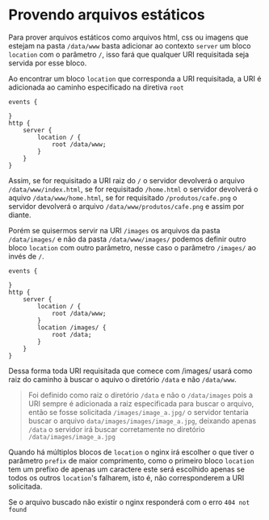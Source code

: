 # Provendo arquivos estáticos

Para prover arquivos estáticos como arquivos html, css ou imagens que estejam na
pasta `/data/www` basta adicionar ao contexto `server` um bloco `location` com o
parâmetro `/`, isso fará que qualquer URI requisitada seja servida por esse
bloco.

Ao encontrar um bloco `location` que corresponda a URI requisitada, a URI é
adicionada ao caminho especificado na diretiva `root`

```
events {

}
http {
    server {
        location / {
            root /data/www;
        }
    }
}
```

Assim, se for requisitado a URI raiz do `/` o servidor devolverá o arquivo
`/data/www/index.html`, se for requisitado `/home.html` o servidor devolverá o
aquivo `/data/www/home.html`, se for requisitado `/produtos/cafe.png` o servidor
devolverá o arquivo `/data/www/produtos/cafe.png` e assim por diante.

Porém se quisermos servir na URI `/images` os arquivos da pasta `/data/images/`
e não da pasta `/data/www/images/` podemos definir outro bloco `location` com
outro parâmetro, nesse caso o parâmetro `/images/` ao invés de `/`.

```
events {

}
http {
    server {
        location / {
            root /data/www;
        }
        location /images/ {
            root /data;
        }
    }
}
```

Dessa forma toda URI requisitada que comece com /images/ usará como raiz do
caminho à buscar o aquivo o diretório `/data` e não `/data/www`.

> Foi definido como raiz o diretório `/data` e não o `/data/images` pois a URI
> sempre é adicionada a raiz especificada para buscar o arquivo, então se fosse
> solicitada `/images/image_a.jpg/` o servidor tentaria buscar o arquivo
> `data/images/images/image_a.jpg`, deixando apenas `/data` o servidor irá
> buscar corretamente no diretório `/data/images/image_a.jpg`

Quando há múltiplos blocos de `location` o nginx irá escolher o que tiver o
parâmetro `prefix` de maior comprimento, como o primeiro bloco `location` tem um
prefixo de apenas um caractere este será escolhido apenas se todos os outros
`location`'s falharem, isto é, não corresponderem a URI solicitada.

Se o arquivo buscado não existir o nginx responderá com o erro `404 not found`
